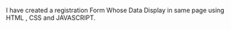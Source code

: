I have created a registration Form Whose Data Display in same page using HTML , CSS and JAVASCRIPT.
